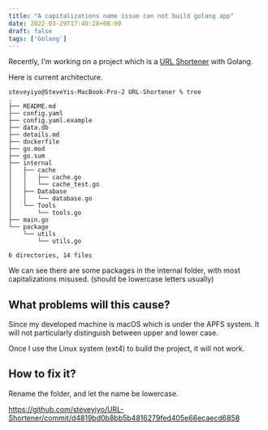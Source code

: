 ```yaml
---
title: "A capitalizations name issue can not build golang app"
date: 2022-03-29T17:40:28+08:00
draft: false
tags: ['Golang']
---
```


Recently, I'm working on a project which is a [URL Shortener](https://github.com/steveyiyo/URL-Shortener) with Golang.

Here is current architecture.

```
steveyiyo@SteveYis-MacBook-Pro-2 URL-Shortener % tree
.
├── README.md
├── config.yaml
├── config.yaml.example
├── data.db
├── details.md
├── dockerfile
├── go.mod
├── go.sum
├── internal
│   ├── cache
│   │   ├── cache.go
│   │   └── cache_test.go
│   ├── Database
│   │   └── database.go
│   └── Tools
│       └── tools.go
├── main.go
└── package
    └── utils
        └── utils.go

6 directories, 14 files
```

We can see there are some packages in the internal folder, with most capitalizations misused. (should be lowercase letters usually)

## What problems will this cause?

Since my developed machine is macOS which is under the APFS system. It will not particularly distinguish between upper and lower case.

Once I use the Linux system (ext4) to build the project, it will not work.

## How to fix it?

Rename the folder, and let the name be lowercase.

https://github.com/steveyiyo/URL-Shortener/commit/d4819bd0b8bb5b4816279fed405e66ecaecd6858
